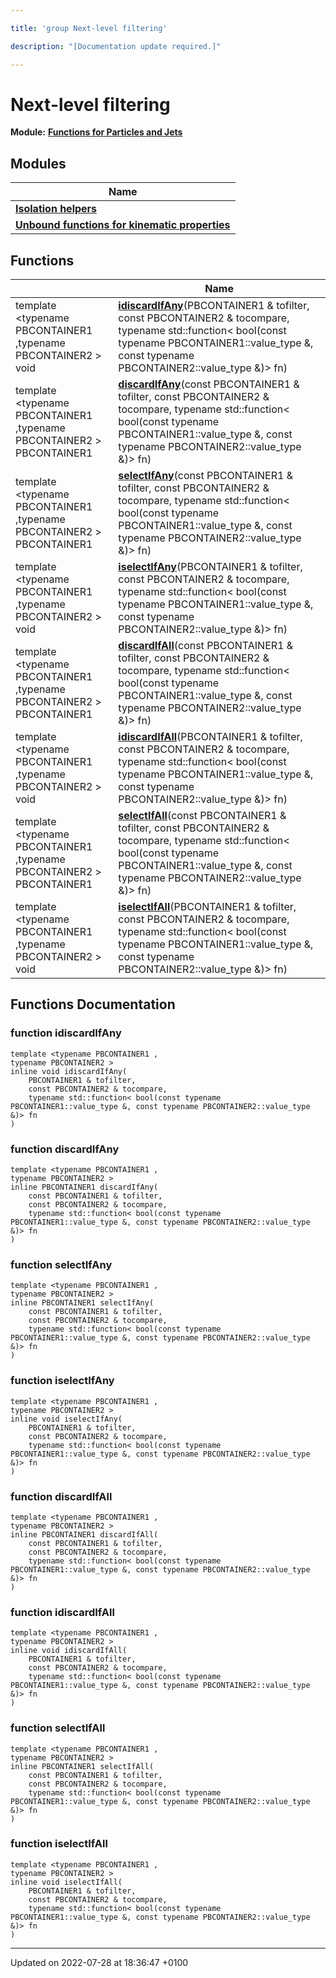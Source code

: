 ```yaml
---

title: 'group Next-level filtering'

description: "[Documentation update required.]"

---
```


# Next-level filtering

**Module:** **[Functions for Particles and Jets](/documentation/code/modules/group__particlebaseutils/)**



## Modules

| Name           |
| -------------- |
| **[Isolation helpers](/documentation/code/modules/group__particlebaseutils__iso/)**  |
| **[Unbound functions for kinematic properties](/documentation/code/modules/group__particlebaseutils__kin/)**  |

## Functions

|                | Name           |
| -------------- | -------------- |
| template <typename PBCONTAINER1 ,typename PBCONTAINER2 \> <br>void | **[idiscardIfAny](/documentation/code/modules/group__particlebaseutils__uberfilt/#function-idiscardifany)**(PBCONTAINER1 & tofilter, const PBCONTAINER2 & tocompare, typename std::function< bool(const typename PBCONTAINER1::value_type &, const typename PBCONTAINER2::value_type &)> fn) |
| template <typename PBCONTAINER1 ,typename PBCONTAINER2 \> <br>PBCONTAINER1 | **[discardIfAny](/documentation/code/modules/group__particlebaseutils__uberfilt/#function-discardifany)**(const PBCONTAINER1 & tofilter, const PBCONTAINER2 & tocompare, typename std::function< bool(const typename PBCONTAINER1::value_type &, const typename PBCONTAINER2::value_type &)> fn) |
| template <typename PBCONTAINER1 ,typename PBCONTAINER2 \> <br>PBCONTAINER1 | **[selectIfAny](/documentation/code/modules/group__particlebaseutils__uberfilt/#function-selectifany)**(const PBCONTAINER1 & tofilter, const PBCONTAINER2 & tocompare, typename std::function< bool(const typename PBCONTAINER1::value_type &, const typename PBCONTAINER2::value_type &)> fn) |
| template <typename PBCONTAINER1 ,typename PBCONTAINER2 \> <br>void | **[iselectIfAny](/documentation/code/modules/group__particlebaseutils__uberfilt/#function-iselectifany)**(PBCONTAINER1 & tofilter, const PBCONTAINER2 & tocompare, typename std::function< bool(const typename PBCONTAINER1::value_type &, const typename PBCONTAINER2::value_type &)> fn) |
| template <typename PBCONTAINER1 ,typename PBCONTAINER2 \> <br>PBCONTAINER1 | **[discardIfAll](/documentation/code/modules/group__particlebaseutils__uberfilt/#function-discardifall)**(const PBCONTAINER1 & tofilter, const PBCONTAINER2 & tocompare, typename std::function< bool(const typename PBCONTAINER1::value_type &, const typename PBCONTAINER2::value_type &)> fn) |
| template <typename PBCONTAINER1 ,typename PBCONTAINER2 \> <br>void | **[idiscardIfAll](/documentation/code/modules/group__particlebaseutils__uberfilt/#function-idiscardifall)**(PBCONTAINER1 & tofilter, const PBCONTAINER2 & tocompare, typename std::function< bool(const typename PBCONTAINER1::value_type &, const typename PBCONTAINER2::value_type &)> fn) |
| template <typename PBCONTAINER1 ,typename PBCONTAINER2 \> <br>PBCONTAINER1 | **[selectIfAll](/documentation/code/modules/group__particlebaseutils__uberfilt/#function-selectifall)**(const PBCONTAINER1 & tofilter, const PBCONTAINER2 & tocompare, typename std::function< bool(const typename PBCONTAINER1::value_type &, const typename PBCONTAINER2::value_type &)> fn) |
| template <typename PBCONTAINER1 ,typename PBCONTAINER2 \> <br>void | **[iselectIfAll](/documentation/code/modules/group__particlebaseutils__uberfilt/#function-iselectifall)**(PBCONTAINER1 & tofilter, const PBCONTAINER2 & tocompare, typename std::function< bool(const typename PBCONTAINER1::value_type &, const typename PBCONTAINER2::value_type &)> fn) |


## Functions Documentation

### function idiscardIfAny

```
template <typename PBCONTAINER1 ,
typename PBCONTAINER2 >
inline void idiscardIfAny(
    PBCONTAINER1 & tofilter,
    const PBCONTAINER2 & tocompare,
    typename std::function< bool(const typename PBCONTAINER1::value_type &, const typename PBCONTAINER2::value_type &)> fn
)
```


### function discardIfAny

```
template <typename PBCONTAINER1 ,
typename PBCONTAINER2 >
inline PBCONTAINER1 discardIfAny(
    const PBCONTAINER1 & tofilter,
    const PBCONTAINER2 & tocompare,
    typename std::function< bool(const typename PBCONTAINER1::value_type &, const typename PBCONTAINER2::value_type &)> fn
)
```


### function selectIfAny

```
template <typename PBCONTAINER1 ,
typename PBCONTAINER2 >
inline PBCONTAINER1 selectIfAny(
    const PBCONTAINER1 & tofilter,
    const PBCONTAINER2 & tocompare,
    typename std::function< bool(const typename PBCONTAINER1::value_type &, const typename PBCONTAINER2::value_type &)> fn
)
```


### function iselectIfAny

```
template <typename PBCONTAINER1 ,
typename PBCONTAINER2 >
inline void iselectIfAny(
    PBCONTAINER1 & tofilter,
    const PBCONTAINER2 & tocompare,
    typename std::function< bool(const typename PBCONTAINER1::value_type &, const typename PBCONTAINER2::value_type &)> fn
)
```


### function discardIfAll

```
template <typename PBCONTAINER1 ,
typename PBCONTAINER2 >
inline PBCONTAINER1 discardIfAll(
    const PBCONTAINER1 & tofilter,
    const PBCONTAINER2 & tocompare,
    typename std::function< bool(const typename PBCONTAINER1::value_type &, const typename PBCONTAINER2::value_type &)> fn
)
```


### function idiscardIfAll

```
template <typename PBCONTAINER1 ,
typename PBCONTAINER2 >
inline void idiscardIfAll(
    PBCONTAINER1 & tofilter,
    const PBCONTAINER2 & tocompare,
    typename std::function< bool(const typename PBCONTAINER1::value_type &, const typename PBCONTAINER2::value_type &)> fn
)
```


### function selectIfAll

```
template <typename PBCONTAINER1 ,
typename PBCONTAINER2 >
inline PBCONTAINER1 selectIfAll(
    const PBCONTAINER1 & tofilter,
    const PBCONTAINER2 & tocompare,
    typename std::function< bool(const typename PBCONTAINER1::value_type &, const typename PBCONTAINER2::value_type &)> fn
)
```


### function iselectIfAll

```
template <typename PBCONTAINER1 ,
typename PBCONTAINER2 >
inline void iselectIfAll(
    PBCONTAINER1 & tofilter,
    const PBCONTAINER2 & tocompare,
    typename std::function< bool(const typename PBCONTAINER1::value_type &, const typename PBCONTAINER2::value_type &)> fn
)
```






-------------------------------

Updated on 2022-07-28 at 18:36:47 +0100
